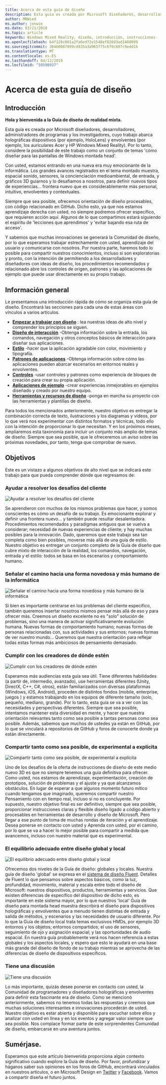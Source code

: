 ```yaml
---
title: Acerca de esta guía de diseño
description: Esta guía es creada por Microsoft diseñadores, desarrolladores, administradores de programas y los investigadores, cuyo trabajo abarca holográficas dispositivos (por ejemplo, HoloLens) y envolventes (por ejemplo, los auriculares Acer y HP Windows Mixed Reality).
author: MRWied
ms.author: jonwie
ms.date: 03/21/2018
ms.topic: article
keywords: Windows Mixed Reality, diseño, introducción, instrucciones
ms.openlocfilehash: b4f128c001a2fa6ed72e1548ef82693ad1488099
ms.sourcegitcommit: 384b0087899cd835a3a965f75c6f6c607c9edd1b
ms.translationtype: MT
ms.contentlocale: es-ES
ms.lasthandoff: 04/12/2019
ms.locfileid: "59598937"
---
```

# <a name="about-this-design-guidance"></a>Acerca de esta guía de diseño

## <a name="introduction"></a>Introducción

**Hola y bienvenida a la Guía de diseño de realidad mixta.**

Esta guía es creada por Microsoft diseñadores, desarrolladores, administradores de programas y los investigadores, cuyo trabajo abarca holográficas dispositivos (por ejemplo, HoloLens) y envolventes (por ejemplo, los auriculares Acer y HP Windows Mixed Reality). Por lo tanto, considere la posibilidad de este trabajo como un conjunto de temas 'cómo diseñar para las pantallas de Windows montada head'.

Con usted, estamos entrando en una nueva era muy emocionante de la informática. Los grandes avances registrados en el tema montado muestra, espacial sonido, sensores, la concienciación medioambiental, de entrada, y gráficos 3D guiarnos y lo desafiamos a nosotros, para definir nuevos tipos de experiencias... frontera nuevo que es considerablemente más personal, intuitivo, envolventes y contextuales.

Siempre que sea posible, ofrecemos orientación de diseño procesables, con código relacionado en GitHub. Dicho esto, ya que nos estamos aprendizaje derecha con usted, no siempre podremos ofrecer específico, que requieren acción aquí. Algunos de lo que compartimos estará siguiendo el espíritu de 'lecciones que aprendimos' y 'evitar bajando esa ruta de acceso'.

Y sabemos que muchas innovaciones se generará la Comunidad de diseño, por lo que esperamos trabajar estrechamente con usted, aprendizaje del usuario y comunicarse con nosotros. Por nuestra parte, haremos todo lo posible para compartir nuestros conocimientos, incluso si son exploratorias y pronto, con la intención de permitiendo a los desarrolladores y diseñadores con ideas de diseño, los procedimientos recomendados y relacionado abre los controles de origen, patrones y las aplicaciones de ejemplo que puede usar directamente en su propio trabajo.

## <a name="overview"></a>Información general

Le presentamos una introducción rápida de cómo se organiza esta guía de diseño. Encontrará las secciones para cada una de estas áreas con vínculos a varios artículos.
* **[Empezar a trabajar con diseño](mixed-reality.md)**  : lea nuestras ideas de alto nivel y comprender los principios se siguen.
* **[Diseño de interacción](interaction-fundamentals.md)**  -Obtenga información sobre la entrada, los comandos, navegación y otros conceptos básicos de interacción para diseñar sus aplicaciones.
* **[Estilo](typography.md)**  -hacer que la aplicación agradable con color, movimiento y tipografía.
* **[Patrones de aplicaciones](types-of-mixed-reality-apps.md)**  -Obtenga información sobre cómo las aplicaciones pueden abarcar escenarios en entornos reales y envolventes.
* **[Controles](interactable-object.md)**  -usar controles y patrones como experiencia de bloques de creación para crear su propia aplicación.
* **[Aplicaciones de ejemplo](design.md#sample-apps)**  -crear experiencias inmejorables en ejemplos diseñado y creado por nuestro equipo.
* **[Herramientas y recursos de diseño](design.md#design-tools)**  -ponga en marcha su proyecto con las herramientas y plantillas de diseño.

Para todos los mencionados anteriormente, nuestro objetivo es entregar la combinación correcta de texto, ilustraciones y los diagramas y vídeos, por lo que verá nos experimentar con distintos formatos y técnicas, todo ello con la intención de proporcionar lo que necesitan. Y en los próximos meses, ampliaremos esta taxonomía para incluir un conjunto más amplio de temas de diseño. Siempre que sea posible, que le ofreceremos un aviso sobre las próximas novedades, por tanto, tenga que comprobar de nuevo.

## <a name="objectives"></a>Objetivos

Este es un vistazo a algunos objetivos de alto nivel que se indicará este trabajo para que pueda comprender dónde que regresamos de:

### <a name="help-solve-customer-challenges"></a>Ayudar a resolver los desafíos del cliente

![Ayudar a resolver los desafíos del cliente](images/500px-fix-a-broken-switch-with-hololens.jpg) <br>

Se aprendieron con muchos de los mismos problemas que hacer, y somos conscientes es cómo un desafío de su trabajo. Es emocionante explorar y definir una frontera nuevo... y también puede resultar desalentadora. Procedimientos recomendados y paradigmas antiguos que se vuelva a considerar; necesidad de nuevas experiencias de cliente; y hay muchas posibles para la innovación. Dado, queremos que este trabajo sea tan completa como bien posibles, moverse más allá de una guía de estilo. Nuestro objetivo es entregar un conjunto completo de la Guía de diseño que cubre mixto de interacción de la realidad, los comandos, navegación, entrada y el estilo: todos se basa en los escenarios y comportamiento humano. 

### <a name="point-the-way-towards-a-new-more-human-way-of-computing"></a>Señalar el camino hacia una forma novedosa y más humano de la informática

![Señalar el camino hacia una forma novedosa y más humano de la informática](images/500px-man-and-women-with-holograph-on-table.png)<br>

Si bien es importante centrarse en los problemas del cliente específico, también queremos insertar nosotros mismos pensar más allá de eso y para ofrecer más. Creemos un diseño excelente no es "solo" solución de problemas, sino una manera de activar significativamente evolución humana. Nuevas formas de comportamiento humano; nuevas formas de personas relacionadas con, sus actividades y sus entornos; nuevas formas de ver nuestro mundo... Queremos que nuestra orientación para reflejar todas estas formas más ambiciosos de pensamiento demasiado. 

### <a name="meet-creators-where-they-are"></a>Cumplir con los creadores de dónde estén

![Cumplir con los creadores de dónde estén](images/500px-creators.jpg) <br>

Esperamos más audiencias esta guía sea útil. Tiene diferentes habilidades (a partir de, intermedio, avanzado), use herramientas diferentes (Unity, DirectX, C++, C#, otros), están familiarizados con diversas plataformas (Windows, iOS, Android), proceden de distintos fondos (mobile, enterprise, juegos ) y estamos trabajando en los equipos de diferente tamaño (solo, pequeño, mediano, grande). Por lo tanto, esta guía se va a ver con las necesidades y perspectivas diferentes. Siempre que sea posible, intentamos mantener esta diversidad en mente, y hacer que nuestra orientación relevantes tanto como sea posible a tantas personas como sea posible. Además, sabemos que muchos de ustedes ya están en GitHub, por lo que se vinculará a repositorios de GitHub y foros de conocerte donde ya están directamente. 

### <a name="share-as-much-as-possible-from-experimental-to-explicit"></a>Compartir tanto como sea posible, de experimental a explícita

![Compartir tanto como sea posible, de experimental a explícita](images/500px-man-playinggame.jpg) <br>

Uno de los desafíos de la oferta de instrucciones de diseño de este medio nuevo 3D es que no siempre tenemos una guía definitiva para ofrecer. Como usted, nos estamos de aprendizaje, experimentación, creación de prototipos, solución de problemas y el ajuste y ya que alcanzamos obstáculos. En lugar de esperar a que algunos momento futuro mítico cuando tengamos que imaginado, queremos compartir nuestro Pensamiento con en tiempo real, incluso si no es concluyente. Por supuesto, nuestro objetivo final es ser definitivo, siempre que sea posible, proporcionar instrucciones claras y flexible diseño ligado a código abierto y procesables en herramientas de desarrollo y diseño de Microsoft. Pero llegar a ese punto de toma de muchas rondas de iteración y el aprendizaje. Desea ponerse en contacto con usted y Aprenda con usted, por el camino, por lo que se va a hacer lo mejor posible para compartir a medida que avancemos, incluso con nuestro material que es experimental. 

### <a name="the-right-balance-of-global-and-local-design"></a>El equilibrio adecuado entre diseño global y local

![El equilibrio adecuado entre diseño global y local](images/500px-fluentdesign.jpg) <br>

Ofrecemos dos niveles de la Guía de diseño: globales y locales. Nuestra guía de diseño 'global' se expresa en el [sistema de diseño Fluent](http://fluent.microsoft.com). Detalles de Fluent lo que pensamos sobre aspectos básicos, como la luz, profundidad, movimiento, material y escala entre todo el diseño de Microsoft: nuestros dispositivos, productos, herramientas y servicios. Que existen diferencias de específico del dispositivo de dicho esto, es importante en este sistema mayor, por lo que nuestros 'local' Guía de diseño para montada head muestra describirá el diseño para dispositivos holográficas y envolventes que a menudo tienen distintas de entrada y salida de métodos, y escenarios y las necesidades de usuario diferente. Por lo que la Guía de diseño local trata temas exclusivos HMDs, por ejemplo 3D entornos y los objetos; entornos compartidos; el uso de sensores, seguimiento de ojo y asignación espacial; y las oportunidades de audio espacial. En nuestra guía probablemente verá nos hacen referencia a estas globales y los aspectos locales, y espero que esto le ayudará en una base más grande del diseño de fondo de su trabajo mientras se aprovecha de las diferencias de diseño de dispositivos específicos.

### <a name="have-a-discussion"></a>Tiene una discusión

![Tiene una discusión](images/500px-share.jpg) <br>

Lo más importante, quizás desee ponerse en contacto con usted, la Comunidad de programadores y diseñadores holográficas y envolventes para definir esta fascinante era de diseño. Como se mencionó anteriormente, sabemos no tenemos todas las respuestas y creemos que muchas soluciones interesantes e innovaciones procederán de usted. Nuestro objetivo es estar abierta y disponible para escuchar sobre ellos y analizar con usted en línea y en los eventos y agregar valor siempre que sea posible. Nos complace formar parte de este sorprendentes Comunidad de diseño, embarcarse en una aventura juntos. 

## <a name="please-dive-in"></a>Sumérjase.

Esperamos que este artículo bienvenida proporciona algún contexto significativo cuando explore la Guía de diseño. Por favor, profundizar y háganos saber sus opiniones en los foros de GitHub, encontrará vinculados en nuestros artículos, o en Microsoft Design en [Twitter](https://twitter.com/MicrosoftDesign) y [Facebook](https://www.facebook.com/microsoftdesign/). Vamos a compartir diseña el futuro juntos.
